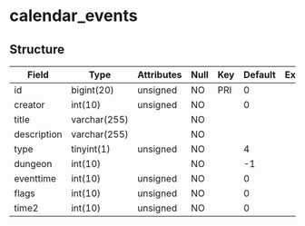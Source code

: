 # calendar\_events

## Structure

| Field       | Type         | Attributes | Null | Key | Default | Extra | Comment |
|-------------|--------------|------------|------|-----|---------|-------|---------|
| id          | bigint(20)   | unsigned   | NO   | PRI | 0       |       |         |
| creator     | int(10)      | unsigned   | NO   |     | 0       |       |         |
| title       | varchar(255) |            | NO   |     |         |       |         |
| description | varchar(255) |            | NO   |     |         |       |         |
| type        | tinyint(1)   | unsigned   | NO   |     | 4       |       |         |
| dungeon     | int(10)      |            | NO   |     | -1      |       |         |
| eventtime   | int(10)      | unsigned   | NO   |     | 0       |       |         |
| flags       | int(10)      | unsigned   | NO   |     | 0       |       |         |
| time2       | int(10)      | unsigned   | NO   |     | 0       |       |         |

